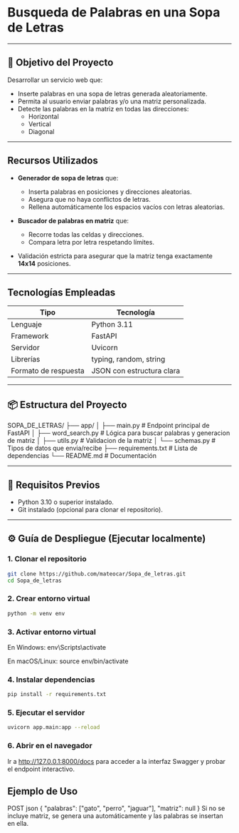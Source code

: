 # Busqueda de Palabras en una Sopa de Letras

---

## 🚀 Objetivo del Proyecto

Desarrollar un servicio web que:

- Inserte palabras en una sopa de letras generada aleatoriamente.
- Permita al usuario enviar palabras y/o una matriz personalizada.
- Detecte las palabras en la matriz en todas las direcciones:
  - Horizontal 
  - Vertical 
  - Diagonal 

---

##  Recursos Utilizados

- **Generador de sopa de letras** que:
  - Inserta palabras en posiciones y direcciones aleatorias.
  - Asegura que no haya conflictos de letras.
  - Rellena automáticamente los espacios vacíos con letras aleatorias.
  
- **Buscador de palabras en matriz** que:
  - Recorre todas las celdas y direcciones.
  - Compara letra por letra respetando límites.
  
- Validación estricta para asegurar que la matriz tenga exactamente **14x14** posiciones.

---

##  Tecnologías Empleadas

| Tipo         | Tecnología                       |
|--------------|----------------------------------|
| Lenguaje     | Python 3.11                      |
| Framework    | FastAPI                          |
| Servidor     | Uvicorn                          |
| Librerías    | typing, random, string           |
| Formato de respuesta | JSON con estructura clara |

---

## 📦 Estructura del Proyecto

SOPA_DE_LETRAS/
├── app/
│ ├── main.py # Endpoint principal de FastAPI
│ ├── word_search.py # Lógica para buscar palabras y generacion de matriz
│ ├── utils.py # Validacion de la matriz
│ └── schemas.py # Tipos de datos que envia/recibe
├── requirements.txt # Lista de dependencias
└── README.md # Documentación 

---

## 📄 Requisitos Previos

- Python 3.10 o superior instalado.
- Git instalado (opcional para clonar el repositorio).

---

## ⚙️ Guía de Despliegue (Ejecutar localmente)

### 1. Clonar el repositorio 

```bash
git clone https://github.com/mateocar/Sopa_de_letras.git
cd Sopa_de_letras 
```
### 2. Crear entorno virtual

```bash
python -m venv env
```
### 3. Activar entorno virtual

En Windows:
    env\Scripts\activate

En macOS/Linux:
    source env/bin/activate
    
### 4. Instalar dependencias

```bash
pip install -r requirements.txt
```

### 5. Ejecutar el servidor

```bash
uvicorn app.main:app --reload
```
### 6. Abrir en el navegador

Ir a http://127.0.0.1:8000/docs para acceder a la interfaz Swagger y probar el endpoint interactivo.

##  Ejemplo de Uso

POST 
json
    {
    "palabras": ["gato", "perro", "jaguar"],
    "matriz": null
    }
Si no se incluye matriz, se genera una automáticamente y las palabras se insertan en ella.
